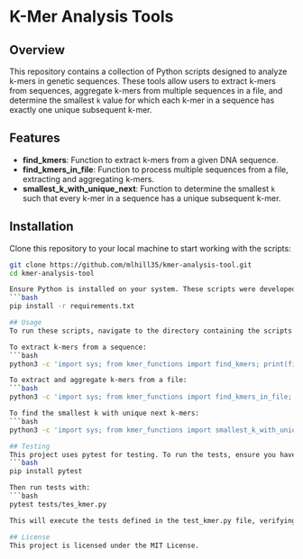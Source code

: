 # K-Mer Analysis Tools

## Overview
This repository contains a collection of Python scripts designed to analyze k-mers in genetic sequences. These tools allow users to extract k-mers from sequences, aggregate k-mers from multiple sequences in a file, and determine the smallest `k` value for which each k-mer in a sequence has exactly one unique subsequent k-mer.

## Features
- **find_kmers**: Function to extract k-mers from a given DNA sequence.
- **find_kmers_in_file**: Function to process multiple sequences from a file, extracting and aggregating k-mers.
- **smallest_k_with_unique_next**: Function to determine the smallest `k` such that every k-mer in a sequence has a unique subsequent k-mer.

## Installation
Clone this repository to your local machine to start working with the scripts:

```bash
git clone https://github.com/mlhill35/kmer-analysis-tool.git
cd kmer-analysis-tool

Ensure Python is installed on your system. These scripts were developed using Python 3.8.
```bash
pip install -r requirements.txt

## Usage
To run these scripts, navigate to the directory containing the scripts and use the following commands:

To extract k-mers from a sequence:
```bash
python3 -c 'import sys; from kmer_functions import find_kmers; print(find_kmers("ATGTCTGTCTGAA", 2))'

To extract and aggregate k-mers from a file:
```bash
python3 -c 'import sys; from kmer_functions import find_kmers_in_file; print(find_kmers_in_file("seq_file", 2))'

To find the smallest k with unique next k-mers:
```bash
python3 -c 'import sys; from kmer_functions import smallest_k_with_unique_next; print(smallest_k_with_unique_next("seq_file"))'

## Testing
This project uses pytest for testing. To run the tests, ensure you have pytest installed:
```bash
pip install pytest

Then run tests with:
```bash
pytest tests/tes_kmer.py

This will execute the tests defined in the test_kmer.py file, verifying the correctness of the implementations.

## License
This project is licensed under the MIT License.
